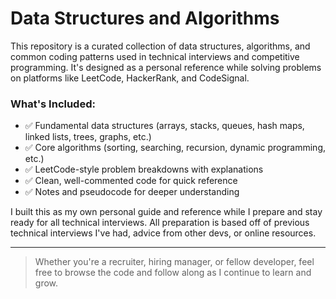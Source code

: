 # Data Structures and Algorithms

This repository is a curated collection of data structures, algorithms, and common coding patterns used in technical interviews and competitive programming. It's designed as a personal reference while solving problems on platforms like LeetCode, HackerRank, and CodeSignal.

### What's Included:
- ✅ Fundamental data structures (arrays, stacks, queues, hash maps, linked lists, trees, graphs, etc.)
- ✅ Core algorithms (sorting, searching, recursion, dynamic programming, etc.)
- ✅ LeetCode-style problem breakdowns with explanations
- ✅ Clean, well-commented code for quick reference
- ✅ Notes and pseudocode for deeper understanding

I built this as my own personal guide and reference while I prepare and stay ready for all technical interviews. All preparation is based off of previous technical interviews I've had, advice from other devs, or online resources.

---

> Whether you're a recruiter, hiring manager, or fellow developer, feel free to browse the code and follow along as I continue to learn and grow.
